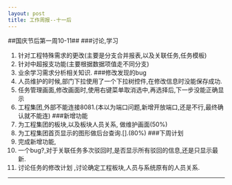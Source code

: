 ```yaml
---
layout: post
title: 工作周报--十一后
---  
```

 
##国庆节后第一周10-11##
###讨论,学习
1. 针对工程特殊需求的更改(主要是分支合并报表,以及关联任务,任务模板)
2. 针对中超报支功能(主要根据数据项值走不同分支)
3. 业余学习需求分析相关知识.
###修改发现的bug  
1. 人员维护的时候,部门下拉使用了一个下拉树控件,在修改信息时没能保存成功.
2. 任务管理画面,修改画面时,使用右键菜单取消选中,再选择后,下一步没能正确显示
3. 工程集团,外部不能连接8081.(本以为端口问题,新增开放端口,还是不行,最终确认就不能连)
###新增功能
1. 为工程集团的板块,以及板块人员关系, 做维护画面(50%)
2. 为工程集团首页显示的图形做后台查询.[].(80%)
###下周计划
1. 完成新增功能,
2. 一个bug?,对于关联任务多次驳回时,是否显示所有驳回的信息,还是只显示最新.  
3. 讨论任务的修改计划 ,讨论确定工程板块,人员与系统原有的人员关系.
 
---

